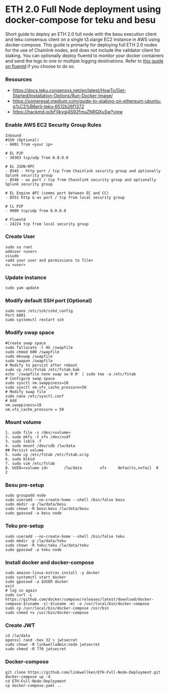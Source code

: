 # ETH 2.0 Full Node deployment using docker-compose for teku and besu
Short guide to deploy an ETH 2.0 full node with the besu execution client and teku consensus client on a single t3.xlarge EC2 instance in AWS using docker-compose. This guide is primarily for deploying full ETH 2.0 nodes for the use of Chainlink nodes, and does not include the validator client for staking.  You can optionally deploy fluentd to monitor your docker containers and send the logs to one or multiple logging destinations. Refer to [this guide on fluentd](https://github.com/linkwellken/fluentd-splunk-cw-logging) if you choose to do so.

### Resources
* https://docs.teku.consensys.net/en/latest/HowTo/Get-Started/Installation-Options/Run-Docker-Image/
* https://someresat.medium.com/guide-to-staking-on-ethereum-ubuntu-g%C3%B6erli-teku-6512b26f1372
* https://hackmd.io/bF0kygj4S92fmuZNRQXuSw?view

### Enable AWS EC2 Security Group Rules
```
Inbound
#SSH (Optional)
- 6001 from <your ip>

# EL P2P 
- 30303 tcp/udp from 0.0.0.0

# EL JSON-RPC 
- 8545 - http port / tcp from Chainlink security group and optionally Splunk security group
- 8546 - ws port / tcp from Chainlink security group and optionally Splunk security group

# EL Engine API (comms port between EC and CC) 
- 8551 http & ws port / tcp from local security group

# CL P2P 
- 9000 tcp/udp from 0.0.0.0

# Fluentd 
- 24224 tcp from local security group
```

### Create User
```
sudo su root
adduser <user>
visudo
<add your user and permissions to file>
su <user>
```

### Update instance
```
sudo yum update
```

### Modify default SSH port (Optional)
```
sudo nano /etc/ssh/sshd_config
Port 6001
sudo systemctl restart ssh
```

### Modify swap space
```
#Create swap space
sudo fallocate -l 4G /swapfile
sudo chmod 600 /swapfile
sudo mkswap /swapfile
sudo swapon /swapfile
# Modify to persist after reboot
sudo cp /etc/fstab /etc/fstab.bak
echo '/swapfile none swap sw 0 0' | sudo tee -a /etc/fstab
# Configure swap space
sudo sysctl vm.swappiness=10
sudo sysctl vm.vfs_cache_pressure=50
# Modify swap file
sudo nano /etc/sysctl.conf
# Add
vm.swappiness=10
vm.vfs_cache_pressure = 50
```

### Mount volume 
```
1. sudo file -s /dev/<volume>
2. sudo mkfs -t xfs /dev/xvdf
3. sudo lsblk -f
4. sudo mount /dev/sdb /lw/data
## Persist volume
5. sudo cp /etc/fstab /etc/fstab.orig
6. sudo blkid
7. sudo vim /etc/fstab
8. UUID=<volume id>       /lw/data        xfs     defaults,nofail  0  2
```

### Besu pre-setup
```
sudo groupadd node
sudo useradd --no-create-home --shell /bin/false besu
sudo mkdir -p /lw/data/besu
sudo chown -R besu:besu /lw/data/besu
sudo gpasswd -a besu node
```

### Teku pre-setup
```
sudo useradd --no-create-home --shell /bin/false teku
sudo mkdir -p /lw/data/teku
sudo chown -R teku:teku /lw/data/teku
sudo gpasswd -a teku node
```

### Install docker and docker-compose
```
sudo amazon-linux-extras install -y docker
sudo systemctl start docker
sudo gpasswd -a $USER docker
exit
# log in again
sudo curl -L https://github.com/docker/compose/releases/latest/download/docker-compose-$(uname -s)-$(uname -m) -o /usr/local/bin/docker-compose
sudo cp /usr/local/bin/docker-compose /usr/bin
sudo chmod +x /usr/bin/docker-compose
```

### Create JWT
```
cd /lw/data
openssl rand -hex 32 > jwtsecret
sudo chown -R linkwelladmin:node jwtsecret
sudo chmod -R 770 jwtsecret
```

### Docker-compose
```
git clone https://github.com/linkwellken/ETH-Full-Node-Deployment.git
docker-compose up -d
cd ETH-Full-Node-Deployment
cp docker-compose.yaml ..
```
